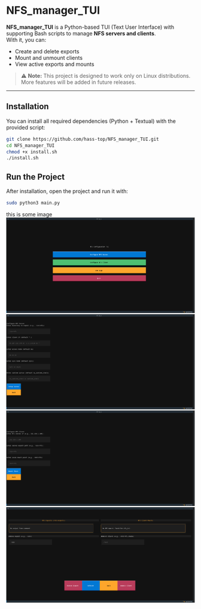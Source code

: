 # NFS_manager_TUI  

**NFS_manager_TUI** is a Python-based TUI (Text User Interface) with supporting Bash scripts to manage **NFS servers and clients**.  
With it, you can:  
- Create and delete exports  
- Mount and unmount clients  
- View active exports and mounts  

> ⚠️ **Note:** This project is designed to work only on Linux distributions.
More features will be added in future releases.  

---

## Installation  

You can install all required dependencies (Python + Textual) with the provided script:  

```bash
git clone https://github.com/hass-top/NFS_manager_TUI.git
cd NFS_manager_TUI
chmod +x install.sh
./install.sh
```
## Run the Project  

After installation, open the project and run it with:  

```bash
sudo python3 main.py
```

this  is  some  image  
![Screenshot 1](docs/Screenshot%20From%202025-09-08%2011-43-26.png)  
![Screenshot 2](docs/Screenshot%20From%202025-09-08%2011-43-35.png)  
![Screenshot 3](docs/Screenshot%20From%202025-09-08%2011-43-41.png)  
![Screenshot 4](docs/Screenshot%20From%202025-09-08%2011-44-02.png)  



